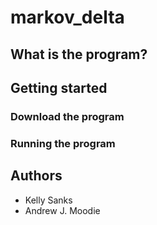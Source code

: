 # markov_delta


## What is the program?


## Getting started


### Download the program


### Running the program


## Authors

* Kelly Sanks
* Andrew J. Moodie
